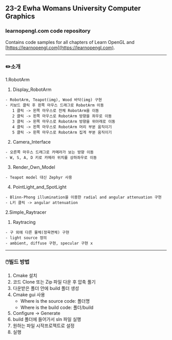 ## 23-2 Ewha Womans University Computer Graphics

### learnopengl.com code repository

Contains code samples for all chapters of Learn OpenGL and [https://learnopengl.com](https://learnopengl.com).

---
### ✏️소개
1.RobotArm
   1. Display_RobotArm
      
    - RobotArm, Teapot(img), Wood 바닥(img) 구현
    - 키보드 클릭 후 왼쪽 마우스 드래그로 RobotArm 이동
       1 클릭 -> 왼쪽 마우스로 전체 RobotArm을 이동
       2 클릭 -> 왼쪽 마우스로 RobotArm 방향을 좌우로 이동
       3 클릭 -> 왼쪽 마우스로 RobotArm 방향을 위아래로 이동
       4 클릭 -> 왼쪽 마우스로 RobotArm 머리 부분 움직이기
       5 클릭 -> 왼쪽 마우스로 RobotArm 집게 부분 움직이기

   2. Camera_Interface

    - 오른쪽 마우스 드래그로 카메라가 보는 방향 이동
    - W, S, A, D 키로 카메라 위치를 상하좌우로 이동
    

   3. Render_Own_Model

    - Teapot model 대신 Zephyr 사용

   4. PointLight_and_SpotLight

    - Blinn-Phong illumination을 이용한 radial and angular attenuation 구현
    - L키 클릭 -> angular attenuation   

2.Simple_Raytracer
   1. Raytracing

    - 구 외에 다른 물체(정육면체) 구현
    - light source 정의
    - ambient, diffuse 구현, specular 구현 x
---
### 🖱️빌드 방법
1. Cmake 설치
2. 코드 Clone 또는 Zip 파일 다운 후 압축 풀기
3. 다운받은 폴더 안에 build 폴더 생성
4. Cmake gui 사용
   - Where is the source code: 폴더명
   - Where is the build code: 폴더/build
5. Configure -> Generate
6. build 폴더에 들어가서 sln 파일 실행
7. 원하는 파일 시작프로젝트로 설정
8. 실행
